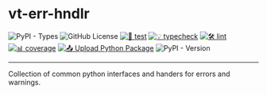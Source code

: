 # vt-err-hndlr

![PyPI - Types](https://img.shields.io/pypi/types/vt-err-hndlr)
![GitHub License](https://img.shields.io/github/license/Vaastav-Technologies/py-err-hndlr)
[![🔧 test](https://github.com/Vaastav-Technologies/py-err-hndlr/actions/workflows/test.yml/badge.svg)](https://github.com/Vaastav-Technologies/py-err-hndlr/actions/workflows/test.yml)
[![💡 typecheck](https://github.com/Vaastav-Technologies/py-err-hndlr/actions/workflows/typecheck.yml/badge.svg)](https://github.com/Vaastav-Technologies/py-err-hndlr/actions/workflows/typecheck.yml)
[![🛠️ lint](https://github.com/Vaastav-Technologies/py-err-hndlr/actions/workflows/lint.yml/badge.svg)](https://github.com/Vaastav-Technologies/py-err-hndlr/actions/workflows/lint.yml)
[![📊 coverage](https://codecov.io/gh/Vaastav-Technologies/py-err-hndlr/branch/main/graph/badge.svg)](https://codecov.io/gh/Vaastav-Technologies/py-err-hndlr)
[![📤 Upload Python Package](https://github.com/Vaastav-Technologies/py-err-hndlr/actions/workflows/python-publish.yml/badge.svg)](https://github.com/Vaastav-Technologies/py-err-hndlr/actions/workflows/python-publish.yml)
![PyPI - Version](https://img.shields.io/pypi/v/vt-err-hndlr)

---

Collection of common python interfaces and handers for errors and warnings.
